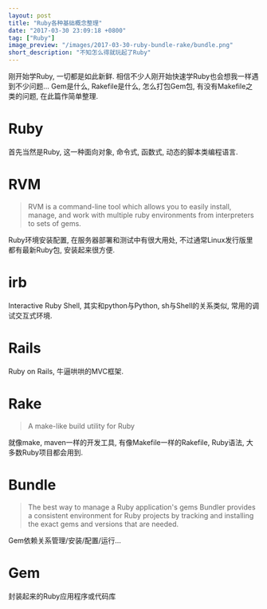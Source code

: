 ```yaml
---
layout: post
title: "Ruby各种基础概念整理"
date: "2017-03-30 23:09:18 +0800"
tag: ["Ruby"]
image_preview: "/images/2017-03-30-ruby-bundle-rake/bundle.png"
short_description: "不知怎么得就玩起了Ruby"
---
```


刚开始学Ruby, 一切都是如此新鲜. 相信不少人刚开始快速学Ruby也会想我一样遇到不少问题... Gem是什么, Rakefile是什么, 怎么打包Gem包, 有没有Makefile之类的问题, 在此篇作简单整理.

# Ruby

首先当然是Ruby, 这一种面向对象, 命令式, 函数式, 动态的脚本类编程语言.

# RVM

> RVM is a command-line tool which allows you to easily install, manage, and work with multiple ruby environments from interpreters to sets of gems.

Ruby环境安装配置, 在服务器部署和测试中有很大用处, 不过通常Linux发行版里都有最新Ruby包, 安装起来很方便.

# irb

Interactive Ruby Shell, 其实和python与Python, sh与Shell的关系类似, 常用的调试交互式环境.

# Rails

Ruby on Rails, 牛逼哄哄的MVC框架.

# Rake

> A make-like build utility for Ruby

就像make, maven一样的开发工具, 有像Makefile一样的Rakefile, Ruby语法, 大多数Ruby项目都会用到.

# Bundle

> The best way to manage a Ruby application's gems
> Bundler provides a consistent environment for Ruby projects by tracking and installing the exact gems and versions that are needed.

Gem依赖关系管理/安装/配置/运行...

# Gem

封装起来的Ruby应用程序或代码库
